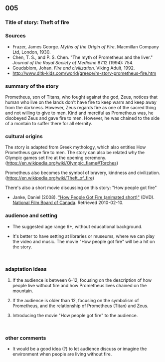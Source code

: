 ## 005
### Title of story: Theft of fire



### Sources

* Frazer, James George. *Myths of the Origin of Fire*. Macmillan Company Ltd, London, 1930.
* Chen, T. S., and P. S. Chen. "The myth of Prometheus and the liver." *Journal of the Royal Society of Medicine* 87.12 (1994): 754.
* Goudsblom, Johan. *Fire and civilization*. Viking Adult, 1992.
* http://www.dltk-kids.com/world/greece/m-story-prometheus-fire.htm



### summary of the story

Prometheus, son of Titans, who fought against the god, Zeus, notices that human who live on the lands don't have fire to keep warm and keep away from the darkness. However, Zeus regards fire as one of the sacred thing and not willing to give to men. Kind and merciful as Prometheus was, he disobeyed Zeus and gave fire to men. However, he was chained to the side of a montain to suffer there for all eternity.



### cultural origins

The story is adapted from Greek mythology, which also entitles How Prometheus gave fire to men. The story can also be related why the Olympic games set fire at the opening ceremony. (https://en.wikipedia.org/wiki/Olympic_flame#Torches)

Prometheus also becomes the symbol of bravery, kindness and civilization. (https://en.wikipedia.org/wiki/Theft_of_fire)

There's also a short movie discussing on this story: "How people got fire"

* Janke, Daniel (2008). ["How People Got Fire (animated short)"](http://onf-nfb.gc.ca/eng/collection/film/?id=57017) (DVD). [National Film Board of Canada](https://en.wikipedia.org/wiki/National_Film_Board_of_Canada). Retrieved 2010-02-10.



### audience and setting

* The suggested age range 6+, without educational background. 

* It's better to have setting at libraries or museums, where we can play the video and music. The movie "How people got fire" will be a hit on the story.

  ​

### adaptation ideas
1.  If the audience is between 6-12, focusing on the description of how people live without fire and how Prometheus lives chained on the mountain.

2. If the audience is older than 12, focusing on the symbolism of Prometheus, and the relationship of Prometheus (Titan) and Zeus.

3. Introducing the movie "How people got fire" to the audience.

   ​

### other comments
* It would be a good idea (?) to let audience discuss or imagine the environment when people are living without fire.